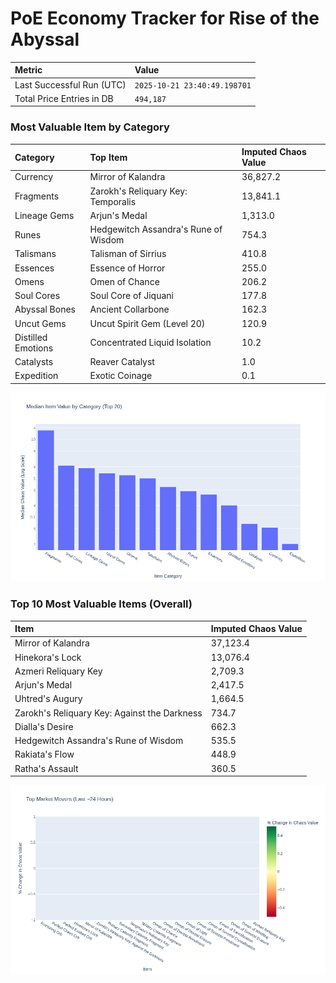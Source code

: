# PoE Economy Tracker for Rise of the Abyssal

<!-- START_MAINTENANCE -->
| Metric | Value |
|:---|:---|
| Last Successful Run (UTC) | `2025-10-21 23:40:49.198701` |
| Total Price Entries in DB | `494,187` |

<!-- END_MAINTENANCE -->

<!-- START_DATAFRAME_DEBUG -->
<!-- END_DATAFRAME_DEBUG -->

<!-- START_CATEGORY_ANALYSIS -->
### Most Valuable Item by Category
| Category | Top Item | Imputed Chaos Value |
| :--- | :--- | :--- |
| Currency | Mirror of Kalandra | 36,827.2 |
| Fragments | Zarokh's Reliquary Key: Temporalis | 13,841.1 |
| Lineage Gems | Arjun's Medal | 1,313.0 |
| Runes | Hedgewitch Assandra's Rune of Wisdom | 754.3 |
| Talismans | Talisman of Sirrius | 410.8 |
| Essences | Essence of Horror | 255.0 |
| Omens | Omen of Chance | 206.2 |
| Soul Cores | Soul Core of Jiquani | 177.8 |
| Abyssal Bones | Ancient Collarbone | 162.3 |
| Uncut Gems | Uncut Spirit Gem (Level 20) | 120.9 |
| Distilled Emotions | Concentrated Liquid Isolation | 10.2 |
| Catalysts | Reaver Catalyst | 1.0 |
| Expedition | Exotic Coinage | 0.1 |


![Category Analysis Chart](charts/category_analysis.png)
<!-- END_ANALYSIS -->

<!-- START_ANALYSIS -->
### Top 10 Most Valuable Items (Overall)
| Item | Imputed Chaos Value |
| :--- | :--- |
| Mirror of Kalandra | 37,123.4 |
| Hinekora's Lock | 13,076.4 |
| Azmeri Reliquary Key | 2,709.3 |
| Arjun's Medal | 2,417.5 |
| Uhtred's Augury | 1,664.5 |
| Zarokh's Reliquary Key: Against the Darkness | 734.7 |
| Dialla's Desire | 662.3 |
| Hedgewitch Assandra's Rune of Wisdom | 535.5 |
| Rakiata's Flow | 448.9 |
| Ratha's Assault | 360.5 |


![Market Movers Chart](charts/market_movers.png)
<!-- END_ANALYSIS -->
